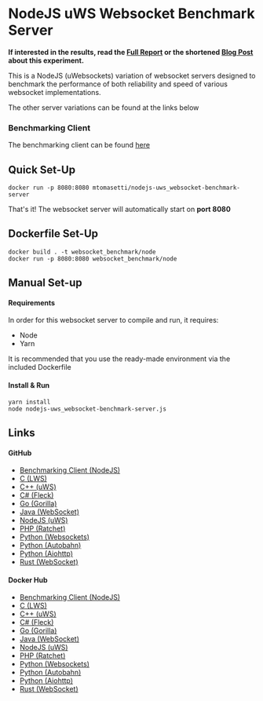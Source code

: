# NodeJS uWS Websocket Benchmark Server

<b>If interested in the results, read the [Full Report](https://www.researchgate.net/publication/348993267_An_Analysis_of_the_Performance_of_Websockets_in_Various_Programming_Languages_and_Libraries) 
or the shortened [Blog Post](https://matttomasetti.medium.com/websocket-performance-comparison-10dc89367055) 
about this experiment.</b>

This is a NodeJS (uWebsockets) variation of websocket servers designed to 
benchmark the performance of both reliability and speed of various 
websocket implementations.

The other server variations can be found at the links below
 
### Benchmarking Client
The benchmarking client can be found [here](https://hub.docker.com/repository/docker/mtomasetti/nodejs_websocket-benchmark-client)

## Quick Set-Up
```
docker run -p 8080:8080 mtomasetti/nodejs-uws_websocket-benchmark-server
```
That's it! The websocket server will automatically start on **port 8080**

## Dockerfile Set-Up
```
docker build . -t websocket_benchmark/node
docker run -p 8080:8080 websocket_benchmark/node
```

## Manual Set-up
#### Requirements
In order for this websocket server to compile and run, it requires:
* Node
* Yarn

It is recommended that you use the ready-made environment via the
included Dockerfile

#### Install & Run
```
yarn install
node nodejs-uws_websocket-benchmark-server.js
```

## Links

#### GitHub
* [Benchmarking Client (NodeJS)](https://github.com/matttomasetti/NodeJS_Websocket-Benchmark-Client)
* [C (LWS)](https://github.com/matttomasetti/C-LWS_Websocket-Benchmark-Server)
* [C++ (uWS)](https://github.com/matttomasetti/CPP-uWS_Websocket-Benchmark-Server)
* [C# (Fleck)](https://github.com/matttomasetti/CS-Fleck_Websocket-Benchmark-Server)
* [Go (Gorilla)](https://github.com/matttomasetti/Go-Gorilla_Websocket-Benchmark-Server)
* [Java (WebSocket)](https://github.com/matttomasetti/Java-WebSocket_Websocket-Benchmark-Server)
* [NodeJS (uWS)](https://github.com/matttomasetti/NodeJS-uWS_Websocket-Benchmark-Server)
* [PHP (Ratchet)](https://github.com/matttomasetti/PHP-Ratchet_Websocket-Benchmark-Server)
* [Python (Websockets)](https://github.com/matttomasetti/Python-Websockets_Websocket-Benchmark-Server)
* [Python (Autobahn)](https://github.com/matttomasetti/Python-Autobahn_Websocket-Benchmark-Server)
* [Python (Aiohttp)](https://github.com/matttomasetti/Python-Aiohttp_Websocket-Benchmark-Server)
* [Rust (WebSocket)](https://github.com/matttomasetti/Rust-WebSocket_Websocket-Benchmark-Server)

#### Docker Hub
* [Benchmarking Client (NodeJS)](https://hub.docker.com/r/mtomasetti/nodejs_websocket-benchmark-client)
* [C (LWS)](https://hub.docker.com/r/mtomasetti/c-lws_websocket-benchmark-server)
* [C++ (uWS)](https://hub.docker.com/r/mtomasetti/cpp-uws_websocket-benchmark-server)
* [C# (Fleck)](https://hub.docker.com/repository/docker/mtomasetti/cs-fleck_websocket-benchmark-server)
* [Go (Gorilla)](https://hub.docker.com/r/mtomasetti/go-gorilla_websocket-benchmark-server)
* [Java (WebSocket)](https://hub.docker.com/r/mtomasetti/java-websocket_websocket-benchmark-server)
* [NodeJS (uWS)](https://hub.docker.com/r/mtomasetti/nodejs-uws_websocket-benchmark-server)
* [PHP (Ratchet)](https://hub.docker.com/r/mtomasetti/php-ratchet_websocket-benchmark-server)
* [Python (Websockets)](https://hub.docker.com/r/mtomasetti/python-websockets_websocket-benchmark-server)
* [Python (Autobahn)](https://hub.docker.com/repository/docker/mtomasetti/python-autobahn_websocket-benchmark-server)
* [Python (Aiohttp)](https://hub.docker.com/repository/docker/mtomasetti/python-aiohttp_websocket-benchmark-server)
* [Rust (WebSocket)](https://hub.docker.com/r/mtomasetti/rust-websocket_websocket-benchmark-server)
